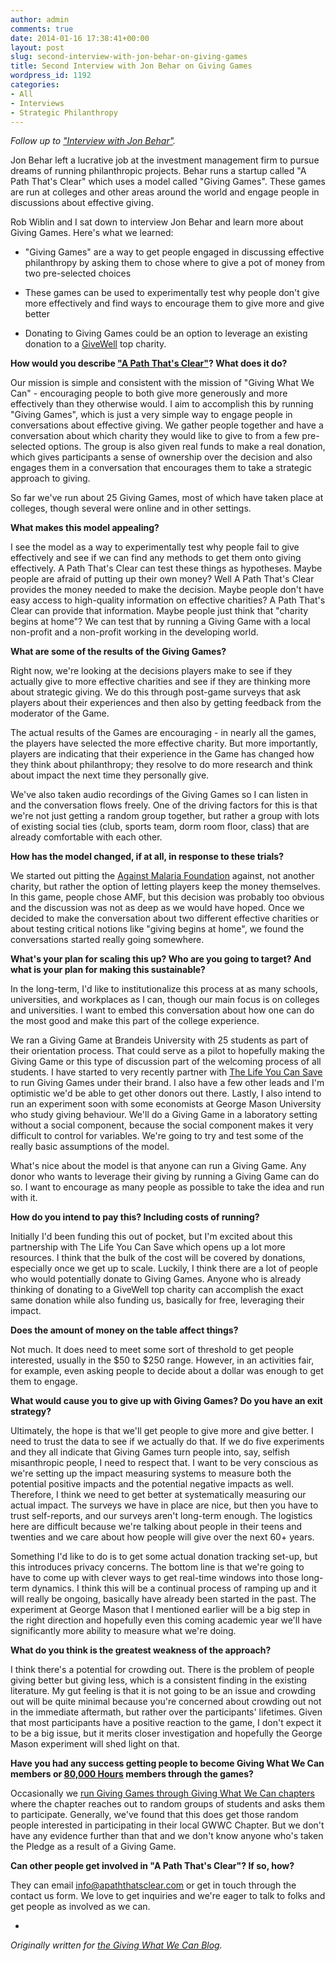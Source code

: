 ```yaml
---
author: admin
comments: true
date: 2014-01-16 17:38:41+00:00
layout: post
slug: second-interview-with-jon-behar-on-giving-games
title: Second Interview with Jon Behar on Giving Games
wordpress_id: 1192
categories:
- All
- Interviews
- Strategic Philanthropy
---
```


_Follow up to ["Interview with Jon Behar"](http://www.everydayutilitarian.com/essays/interview-with-jon-behar/)._

Jon Behar left a lucrative job at the investment management firm to pursue dreams of running philanthropic projects. Behar runs a startup called "A Path That's Clear" which uses a model called "Giving Games". These games are run at colleges and other areas around the world and engage people in discussions about effective giving.

Rob Wiblin and I sat down to interview Jon Behar and learn more about Giving Games. Here's what we learned:





  * "Giving Games" are a way to get people engaged in discussing effective philanthropy by asking them to chose where to give a pot of money from two pre-selected choices


  * These games can be used to experimentally test why people don't give more effectively and find ways to encourage them to give more and give better


  * Donating to Giving Games could be an option to leverage an existing donation to a [GiveWell](http://www.givewell.org/) top charity.

<!-- more -->




**How would you describe ["A Path That's Clear"](http://www.apaththatsclear.com/)? What does it do?**

Our mission is simple and consistent with the mission of "Giving What We Can" - encouraging people to both give more generously and more effectively than they otherwise would. I aim to accomplish this by running "Giving Games", which is just a very simple way to engage people in conversations about effective giving. We gather people together and have a conversation about which charity they would like to give to from a few pre-selected options. The group is also given real funds to make a real donation, which gives participants a sense of ownership over the decision and also engages them in a conversation that encourages them to take a strategic approach to giving.

So far we've run about 25 Giving Games, most of which have taken place at colleges, though several were online and in other settings.




**What makes this model appealing?**

I see the model as a way to experimentally test why people fail to give effectively and see if we can find any methods to get them onto giving effectively. A Path That's Clear can test these things as hypotheses. Maybe people are afraid of putting up their own money? Well A Path That's Clear provides the money needed to make the decision. Maybe people don't have easy access to high-quality information on effective charities? A Path That's Clear can provide that information. Maybe people just think that "charity begins at home"? We can test that by running a Giving Game with a local non-profit and a non-profit working in the developing world.




**What are some of the results of the Giving Games?**

Right now, we're looking at the decisions players make to see if they actually give to more effective charities and see if they are thinking more about strategic giving. We do this through post-game surveys that ask players about their experiences and then also by getting feedback from the moderator of the Game.

The actual results of the Games are encouraging - in nearly all the games, the players have selected the more effective charity. But more importantly, players are indicating that their experience in the Game has changed how they think about philanthropy; they resolve to do more research and think about impact the next time they personally give.

We've also taken audio recordings of the Giving Games so I can listen in and the conversation flows freely. One of the driving factors for this is that we're not just getting a random group together, but rather a group with lots of existing social ties (club, sports team, dorm room floor, class) that are already comfortable with each other.




**How has the model changed, if at all, in response to these trials?**

We started out pitting the [Against Malaria Foundation](http://www.againstmalaria.com/) against, not another charity, but rather the option of letting players keep the money themselves. In this game, people chose AMF, but this decision was probably too obvious and the discussion was not as deep as we would have hoped. Once we decided to make the conversation about two different effective charities or about testing critical notions like "giving begins at home", we found the conversations started really going somewhere.




**What's your plan for scaling this up? Who are you going to target? And what is your plan for making this sustainable?**

In the long-term, I'd like to institutionalize this process at as many schools, universities, and workplaces as I can, though our main focus is on colleges and universities. I want to embed this conversation about how one can do the most good and make this part of the college experience.

We ran a Giving Game at Brandeis University with 25 students as part of their orientation process. That could serve as a pilot to hopefully making the Giving Game or this type of discussion part of the welcoming process of all students. I have started to very recently partner with [The Life You Can Save](http://www.thelifeyoucansave.org/) to run Giving Games under their brand. I also have a few other leads and I'm optimistic we'd be able to get other donors out there. Lastly, I also intend to run an experiment soon with some economists at George Mason University who study giving behaviour. We'll do a Giving Game in a laboratory setting without a social component, because the social component makes it very difficult to control for variables. We're going to try and test some of the really basic assumptions of the model.

What's nice about the model is that anyone can run a Giving Game. Any donor who wants to leverage their giving by running a Giving Game can do so. I want to encourage as many people as possible to take the idea and run with it.




**How do you intend to pay this? Including costs of running?**

Initially I'd been funding this out of pocket, but I'm excited about this partnership with The Life You Can Save which opens up a lot more resources. I think that the bulk of the cost will be covered by donations, especially once we get up to scale. Luckily, I think there are a lot of people who would potentially donate to Giving Games. Anyone who is already thinking of donating to a GiveWell top charity can accomplish the exact same donation while also funding us, basically for free, leveraging their impact.




**Does the amount of money on the table affect things?**

Not much. It does need to meet some sort of threshold to get people interested, usually in the $50 to $250 range. However, in an activities fair, for example, even asking people to decide about a dollar was enough to get them to engage.




**What would cause you to give up with Giving Games? Do you have an exit strategy?**

Ultimately, the hope is that we'll get people to give more and give better. I need to trust the data to see if we actually do that. If we do five experiments and they all indicate that Giving Games turn people into, say, selfish misanthropic people, I need to respect that. I want to be very conscious as we're setting up the impact measuring systems to measure both the potential positive impacts and the potential negative impacts as well. Therefore, I think we need to get better at systematically measuring our actual impact. The surveys we have in place are nice, but then you have to trust self-reports, and our surveys aren't long-term enough. The logistics here are difficult because we're talking about people in their teens and twenties and we care about how people will give over the next 60+ years.

Something I'd like to do is to get some actual donation tracking set-up, but this introduces privacy concerns. The bottom line is that we're going to have to come up with clever ways to get real-time windows into those long-term dynamics. I think this will be a continual process of ramping up and it will really be ongoing, basically have already been started in the past. The experiment at George Mason that I mentioned earlier will be a big step in the right direction and hopefully even this coming academic year we'll have significantly more ability to measure what we're doing.




**What do you think is the greatest weakness of the approach?**

I think there's a potential for crowding out. There is the problem of people giving better but giving less, which is a consistent finding in the existing literature. My gut feeling is that it is not going to be an issue and crowding out will be quite minimal because you're concerned about crowding out not in the immediate aftermath, but rather over the participants' lifetimes. Given that most participants have a positive reaction to the game, I don't expect it to be a big issue, but it merits closer investigation and hopefully the George Mason experiment will shed light on that.




**Have you had any success getting people to become Giving What We Can members or [80,000 Hours](http://80000hours.org/) members through the games?**

Occasionally we [run Giving Games through Giving What We Can chapters](http://www.givingwhatwecan.org/blog/2013-06-02/how-giving-games-can-spread-the-word-about-smarter-charity-choices-0) where the chapter reaches out to random groups of students and asks them to participate. Generally, we've found that this does get those random people interested in participating in their local GWWC Chapter. But we don't have any evidence further than that and we don't know anyone who's taken the Pledge as a result of a Giving Game.




**Can other people get involved in "A Path That's Clear"? If so, how?**

They can email info@apaththatsclear.com or get in touch through the contact us form. We love to get inquiries and we're eager to talk to folks and get people as involved as we can.

-

_Originally written for [the Giving What We Can Blog](http://www.givingwhatwecan.org/blog/2014-01-15/giving-games-an-interview-with-jon-behar)._
